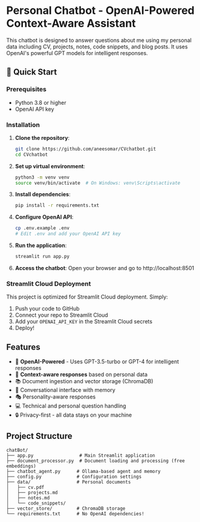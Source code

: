 # Personal Chatbot - OpenAI-Powered Context-Aware Assistant

This chatbot is designed to answer questions about me using my personal data including CV, projects, notes, code snippets, and blog posts. It uses OpenAI's powerful GPT models for intelligent responses.

## 🚀 Quick Start

### Prerequisites
- Python 3.8 or higher
- OpenAI API key

### Installation

1. **Clone the repository**:
   ```bash
   git clone https://github.com/aneesomar/CVchatbot.git
   cd CVchatbot
   ```

2. **Set up virtual environment**:
   ```bash
   python3 -m venv venv
   source venv/bin/activate  # On Windows: venv\Scripts\activate
   ```

3. **Install dependencies**:
   ```bash
   pip install -r requirements.txt
   ```

4. **Configure OpenAI API**:
   ```bash
   cp .env.example .env
   # Edit .env and add your OpenAI API key
   ```

5. **Run the application**:
   ```bash
   streamlit run app.py
   ```

6. **Access the chatbot**:
   Open your browser and go to http://localhost:8501

### Streamlit Cloud Deployment
This project is optimized for Streamlit Cloud deployment. Simply:
1. Push your code to GitHub
2. Connect your repo to Streamlit Cloud
3. Add your `OPENAI_API_KEY` in the Streamlit Cloud secrets
4. Deploy!

## Features

- 🤖 **OpenAI-Powered** - Uses GPT-3.5-turbo or GPT-4 for intelligent responses
- 🧠 **Context-aware responses** based on personal data
- 📚 Document ingestion and vector storage (ChromaDB)
- 💬 Conversational interface with memory
- 🎭 Personality-aware responses
- 💻 Technical and personal question handling
- 🔒 Privacy-first - all data stays on your machine

## Project Structure

```
chatBot/
├── app.py                 # Main Streamlit application
├── document_processor.py  # Document loading and processing (free embeddings)
├── chatbot_agent.py      # Ollama-based agent and memory
├── config.py             # Configuration settings
├── data/                 # Personal documents
│   ├── cv.pdf
│   ├── projects.md
│   ├── notes.md
│   └── code_snippets/
├── vector_store/         # ChromaDB storage
└── requirements.txt      # No OpenAI dependencies!
```
